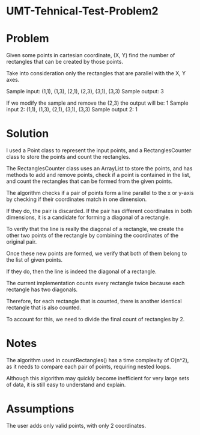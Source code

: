 # UMT-Tehnical-Test-Problem2

# Problem
Given some points in cartesian coordinate, (X, Y) find the number of rectangles that can be created
by those points.

Take into consideration only the rectangles that are parallel with the X, Y axes.

Sample input:
(1,1), (1,3), (2,1), (2,3), (3,1), (3,3)
Sample output: 3

If we modify the sample and remove the (2,3) the output will be: 1
Sample input 2:
(1,1), (1,3), (2,1), (3,1), (3,3)
Sample output 2: 1

# Solution
I used a Point class to represent the input points, and a RectanglesCounter class to store the points and count the rectangles. 

The RectanglesCounter class uses an ArrayList to store the points, and has methods to add and remove points, check if a point is contained in the list, 
and count the rectangles that can be formed from the given points.

The algorithm checks if a pair of points form a line parallel to the x or y-axis by checking if their coordinates match in one dimension.

If they do, the pair is discarded. If the pair has different coordinates in both dimensions, it is a candidate for forming a diagonal of a rectangle. 

To verify that the line is really the diagonal of a rectangle, we create the other two points of the rectangle by combining the coordinates of the original pair. 

Once these new points are formed, we verify that both of them belong to the list of given points. 

If they do, then the line is indeed the diagonal of a rectangle.

The current implementation counts every rectangle twice because each rectangle has two diagonals. 

Therefore, for each rectangle that is counted, there is another identical rectangle that is also counted. 

To account for this, we need to divide the final count of rectangles by 2. 


# Notes 
The algorithm used in countRectangles() has a time complexity of O(n^2), as it needs to compare each pair of points, requiring nested loops. 

Although this algorithm may quickly become inefficient for very large sets of data, it is still easy to understand and explain.


# Assumptions
The user adds only valid points, with only 2 coordinates.

